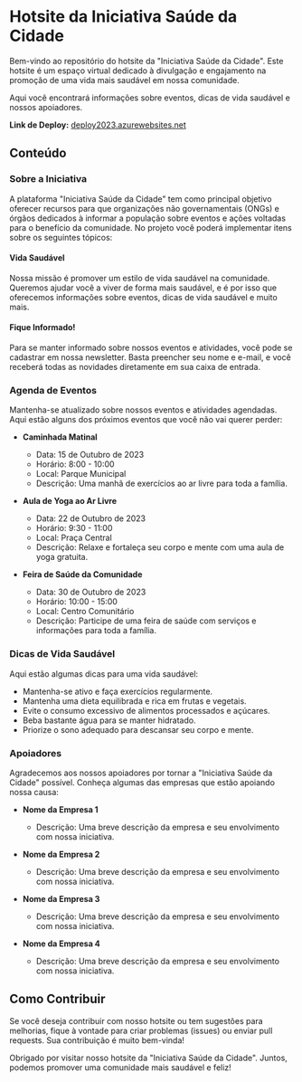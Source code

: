 # Hotsite da Iniciativa Saúde da Cidade

Bem-vindo ao repositório do hotsite da "Iniciativa Saúde da Cidade". Este hotsite é um espaço virtual dedicado à divulgação e engajamento na promoção de uma vida mais saudável em nossa comunidade.

Aqui você encontrará informações sobre eventos, dicas de vida saudável e nossos apoiadores.

**Link de Deploy:** [deploy2023.azurewebsites.net](https://deploy2023.azurewebsites.net)

## Conteúdo

### Sobre a Iniciativa

A plataforma "Iniciativa Saúde da Cidade" tem como principal objetivo oferecer recursos para que organizações não governamentais (ONGs) e órgãos dedicados à informar a população sobre eventos e ações voltadas para o benefício da comunidade.
No projeto você poderá implementar itens sobre os seguintes tópicos:

#### Vida Saudável

Nossa missão é promover um estilo de vida saudável na comunidade. Queremos ajudar você a viver de forma mais saudável, e é por isso que oferecemos informações sobre eventos, dicas de vida saudável e muito mais.

#### Fique Informado!

Para se manter informado sobre nossos eventos e atividades, você pode se cadastrar em nossa newsletter. Basta preencher seu nome e e-mail, e você receberá todas as novidades diretamente em sua caixa de entrada.

### Agenda de Eventos

Mantenha-se atualizado sobre nossos eventos e atividades agendadas. Aqui estão alguns dos próximos eventos que você não vai querer perder:

- **Caminhada Matinal**
  - Data: 15 de Outubro de 2023
  - Horário: 8:00 - 10:00
  - Local: Parque Municipal
  - Descrição: Uma manhã de exercícios ao ar livre para toda a família.

- **Aula de Yoga ao Ar Livre**
  - Data: 22 de Outubro de 2023
  - Horário: 9:30 - 11:00
  - Local: Praça Central
  - Descrição: Relaxe e fortaleça seu corpo e mente com uma aula de yoga gratuita.

- **Feira de Saúde da Comunidade**
  - Data: 30 de Outubro de 2023
  - Horário: 10:00 - 15:00
  - Local: Centro Comunitário
  - Descrição: Participe de uma feira de saúde com serviços e informações para toda a família.

### Dicas de Vida Saudável

Aqui estão algumas dicas para uma vida saudável:

- Mantenha-se ativo e faça exercícios regularmente.
- Mantenha uma dieta equilibrada e rica em frutas e vegetais.
- Evite o consumo excessivo de alimentos processados e açúcares.
- Beba bastante água para se manter hidratado.
- Priorize o sono adequado para descansar seu corpo e mente.

### Apoiadores

Agradecemos aos nossos apoiadores por tornar a "Iniciativa Saúde da Cidade" possível. Conheça algumas das empresas que estão apoiando nossa causa:

- **Nome da Empresa 1**
  - Descrição: Uma breve descrição da empresa e seu envolvimento com nossa iniciativa.

- **Nome da Empresa 2**
  - Descrição: Uma breve descrição da empresa e seu envolvimento com nossa iniciativa.

- **Nome da Empresa 3**
  - Descrição: Uma breve descrição da empresa e seu envolvimento com nossa iniciativa.

- **Nome da Empresa 4**
  - Descrição: Uma breve descrição da empresa e seu envolvimento com nossa iniciativa.

## Como Contribuir

Se você deseja contribuir com nosso hotsite ou tem sugestões para melhorias, fique à vontade para criar problemas (issues) ou enviar pull requests. Sua contribuição é muito bem-vinda!

Obrigado por visitar nosso hotsite da "Iniciativa Saúde da Cidade". Juntos, podemos promover uma comunidade mais saudável e feliz!

